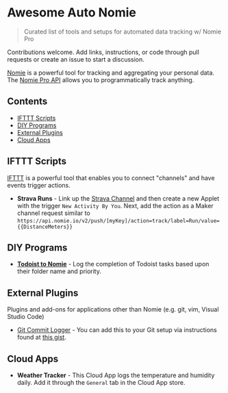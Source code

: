 # Awesome Auto Nomie
> Curated list of tools and setups for automated data tracking w/ Nomie Pro

Contributions welcome. Add links, instructions, or code through pull requests or create an issue to start a discussion.

[Nomie](https://nomie.io) is a powerful tool for tracking and aggregating your personal data. The [Nomie Pro API](https://connect.nomie.io/#/) allows you to programmatically track anything.

## Contents
- [IFTTT Scripts](#ifttt-scripts)
- [DIY Programs](#diy-programs)
- [External Plugins](#external-plugins)
- [Cloud Apps](#cloud-apps)

## IFTTT Scripts
[IFTTT](https://ifttt.com) is a powerful tool that enables you to connect "channels" and have events trigger actions.
- **Strava Runs** - Link up the [Strava Channel](https://ifttt.com/strava) and then create a new Applet with the trigger `New Activity By You`. Next, add the action as a Maker channel request similar to `https://api.nomie.io/v2/push/[myKey]/action=track/label=Run/value={{DistanceMeters}}`

## DIY Programs
- [**Todoist to Nomie**](https://github.com/huberf/TodoistToNomie) - Log the completion of Todoist tasks based upon their folder name and priority.

## External Plugins
Plugins and add-ons for applications other than Nomie (e.g. git, vim, Visual Studio Code)
- [Git Commit Logger](https://gist.github.com/thejeshgn/c81d784a8a81db41f97eaa6c5d4f6ffb) - You can add this to your Git setup via instructions found at [this gist](https://gist.github.com/thejeshgn/c81d784a8a81db41f97eaa6c5d4f6ffb).

## Cloud Apps
- **Weather Tracker** - This Cloud App logs the temperature and humidity daily. Add it through the `General` tab in the Cloud App store.
